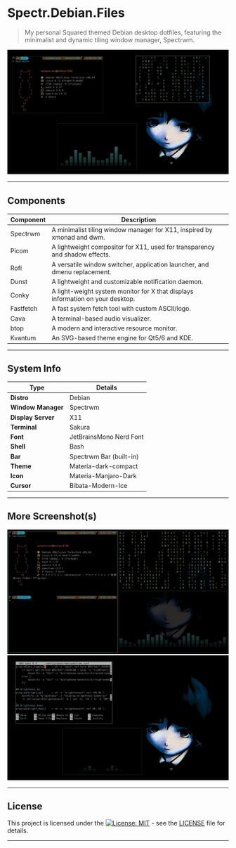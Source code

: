 # Spectr.Debian.Files

> My personal Squared themed Debian desktop dotfiles, featuring the minimalist and dynamic tiling window manager, Spectrwm.

![screenshot](./src/SS1.png)

---
## Components

| Component | Description |
|-----------|-------------|
| Spectrwm  | A minimalist tiling window manager for X11, inspired by xmonad and dwm. |
| Picom     | A lightweight compositor for X11, used for transparency and shadow effects. |
| Rofi      | A versatile window switcher, application launcher, and dmenu replacement. |
| Dunst     | A lightweight and customizable notification daemon. |
| Conky     | A light-weight system monitor for X that displays information on your desktop. |
| Fastfetch | A fast system fetch tool with custom ASCII/logo. |
| Cava      | A terminal-based audio visualizer. |
| btop      | A modern and interactive resource monitor. |
| Kvantum   | An SVG-based theme engine for Qt5/6 and KDE. |

---
## System Info

| Type             | Details                               |
|------------------|---------------------------------------|
| **Distro** | Debian                                |
| **Window Manager**| Spectrwm                              |
| **Display Server**| X11                                   |
| **Terminal** | Sakura                                 |
| **Font** | JetBrainsMono Nerd Font               |
| **Shell** | Bash                                   |
| **Bar** | Spectrwm Bar (built-in)               |
| **Theme** | Materia-dark-compact            |
| **Icon** | Materia-Manjaro-Dark            |
| **Cursor** | Bibata-Modern-Ice               |

---
## More Screenshot(s)

![screenshot2](./src/SS2.png)
![screenshot3](./src/SS3.png)

---
## License

This project is licensed under the [![License: MIT](https://img.shields.io/badge/License-MIT-yellow.svg)](https://opensource.org/licenses/MIT) - see the [LICENSE](LICENSE) file for details.

---
